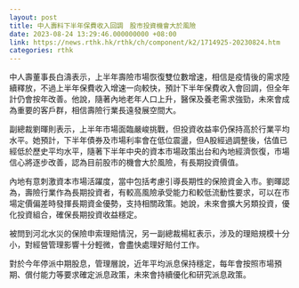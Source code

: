 ```yaml
---
layout: post
title: 中人壽料下半年保費收入回調　股市投資機會大於風險
date: 2023-08-24 13:29:46.000000000 +08:00
link: https://news.rthk.hk/rthk/ch/component/k2/1714925-20230824.htm
categories: rthk
---
```


中人壽董事長白濤表示，上半年壽險市場恢復雙位數增速，相信是疫情後的需求陸續釋放，不過上半年保費收入增速一向較快，預計下半年保費收入會回調，但全年計仍會按年改善。他說，隨著內地老年人口上升，醫保及養老需求強勁，未來會成為重要的客戶群，相信壽險行業長遠發展空間大。

副總裁劉暉則表示，上半年市場面臨嚴峻挑戰，但投資收益率仍保持高於行業平均水平。她預計，下半年債券及市場利率會在低位震盪，但A股經過調整後，估值已經低於歷史平均水平，隨著下半年中央的資本市場政策出台和內地經濟恢復，市場信心將逐步改善，認為目前股市的機會大於風險，有長期投資價值。

內地有意刺激資本市場活躍度，當中包括考慮引導長期性的保險資金入市。劉暉認為，壽險行業作為長期投資者，有較高風險承受能力和較低流動性要求，可以在市場定價偏差時發揮長期資金優勢，支持相關政策。她說，未來會擴大另類投資，優化投資組合，確保長期投資收益穩定。

被問到河北水災的保險申索理賠情況，另一副總裁楊紅表示，涉及的理賠規模十分小，對經營管理影響十分輕微，會盡快處理好賠付工作。

對於今年停派中期股息，管理層說，近年平均派息保持穩定，每年會按照市場預期、償付能力等要求確定派息政策，未來會持續優化和研究派息政策。
